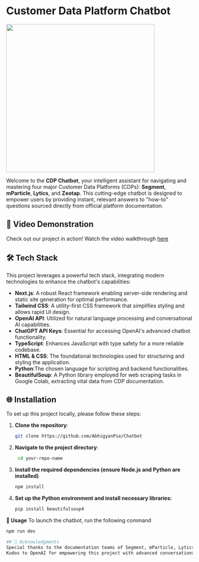 # Customer Data Platform Chatbot
<img src="https://img.freepik.com/free-vector/chatbot-chat-message-vectorart_78370-4104.jpg?t=st=1736900310~exp=1736903910~hmac=25a4cc5ad41bd00e52230da3df721b9b778a07a0f4c72a1cf74547932fb03875&w=740" height= "400px">

Welcome to the **CDP Chatbot**, your intelligent assistant for navigating and mastering four major Customer Data Platforms (CDPs): **Segment**, **mParticle**, **Lytics**, and **Zeotap**. This cutting-edge chatbot is designed to empower users by providing instant, relevant answers to "how-to" questions sourced directly from official platform documentation. 

## 🎥 Video Demonstration
Check out our project in action! Watch the video walkthrough <a href ="https://drive.google.com/drive/folders/13tQr0VsKqb2WMRreWg0eDFP98WojTerh?usp=sharing">here</a>

## 🛠️ Tech Stack
This project leverages a powerful tech stack, integrating modern technologies to enhance the chatbot's capabilities:
- **Next.js**: A robust React framework enabling server-side rendering and static site generation for optimal performance.
- **Tailwind CSS**: A utility-first CSS framework that simplifies styling and allows rapid UI design.
- **OpenAI API**: Utilized for natural language processing and conversational AI capabilities.
- **ChatGPT API Keys**: Essential for accessing OpenAI's advanced chatbot functionality.
- **TypeScript**: Enhances JavaScript with type safety for a more reliable codebase.
- **HTML & CSS**: The foundational technologies used for structuring and styling the application.
- **Python**:The chosen language for scripting and backend functionalities.
- **BeautifulSoup**: A Python library employed for web scraping tasks in Google Colab, extracting vital data from CDP documentation.

## 🌐 Installation
To set up this project locally, please follow these steps:

1. **Clone the repository**:
    ```bash
    git clone https://github.com/AbhigyanPie/Chatbot

2. **Navigate to the project directory**:
   ```bash
    cd your-repo-name
4. **Install the required dependencies (ensure Node.js and Python are installed)**
    ```bash    
    npm install
5. **Set up the Python environment and install necessary libraries:**
    ```bash
    pip install beautifulsoup4
    
  **🚀 Usage**
    To launch the chatbot, run the following command
  ```bash
  npm run dev

## 🙏 Acknowledgments
Special thanks to the documentation teams of Segment, mParticle, Lytics, and Zeotap for providing valuable resources.
Kudos to OpenAI for empowering this project with advanced conversational AI tools.

